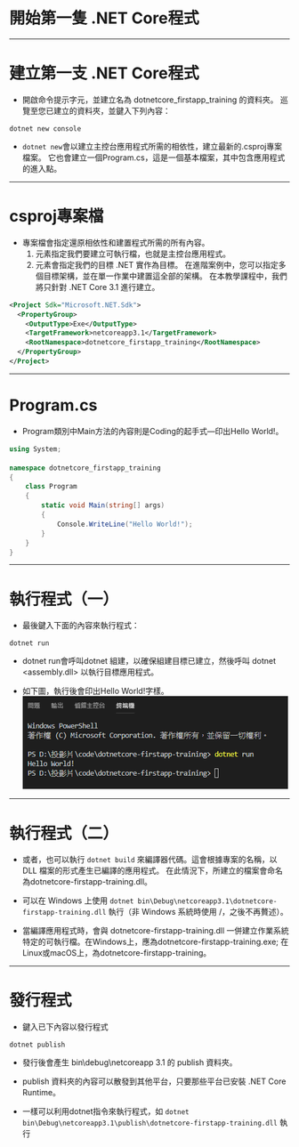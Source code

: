 # 開始第一隻 .NET Core程式

-  -  -  -  -

# 建立第一支 .NET Core程式

- 開啟命令提示字元，並建立名為 dotnetcore_firstapp_training 的資料夾。 巡覽至您已建立的資料夾，並鍵入下列內容：

```
dotnet new console
```

- `dotnet new`會以建立主控台應用程式所需的相依性，建立最新的.csproj專案檔案。 它也會建立一個Program.cs，這是一個基本檔案，其中包含應用程式的進入點。

-  -  -  -  -

# csproj專案檔

- 專案檔會指定還原相依性和建置程式所需的所有內容。
  1. <OutputType> 元素指定我們要建立可執行檔，也就是主控台應用程式。
  2. <TargetFramework> 元素會指定我們的目標 .NET 實作為目標。 在進階案例中，您可以指定多個目標架構，並在單一作業中建置這全部的架構。 在本教學課程中，我們將只針對 .NET Core 3.1 進行建立。

```xml
<Project Sdk="Microsoft.NET.Sdk">
  <PropertyGroup>
    <OutputType>Exe</OutputType>
    <TargetFramework>netcoreapp3.1</TargetFramework>
    <RootNamespace>dotnetcore_firstapp_training</RootNamespace>
  </PropertyGroup>
</Project>
```

-  -  -  -  -

# Program.cs

- Program類別中Main方法的內容則是Coding的起手式—印出Hello World!。

```csharp
using System;

namespace dotnetcore_firstapp_training
{
    class Program
    {
        static void Main(string[] args)
        {
            Console.WriteLine("Hello World!");
        }
    }
}
```

-  -  -  -  -

# 執行程式（一）

- 最後鍵入下面的內容來執行程式：

```
dotnet run
```

- dotnet run會呼叫dotnet 組建，以確保組建目標已建立，然後呼叫 dotnet <assembly.dll> 以執行目標應用程式。

- 如下圖，執行後會印出Hello World!字樣。
![](../images/firstapp01.png)

-  -  -  -  -

# 執行程式（二）

- 或者，也可以執行 `dotnet build` 來編譯器代碼。這會根據專案的名稱，以 DLL 檔案的形式產生已編譯的應用程式。 在此情況下，所建立的檔案會命名為dotnetcore-firstapp-training.dll。

- 可以在 Windows 上使用 `dotnet bin\Debug\netcoreapp3.1\dotnetcore-firstapp-training.dll` 執行（非 Windows 系統時使用 /，之後不再贅述）。

- 當編譯應用程式時，會與 dotnetcore-firstapp-training.dll 一併建立作業系統特定的可執行檔。在Windows上，應為dotnetcore-firstapp-training.exe; 在Linux或macOS上，為dotnetcore-firstapp-training。

-  -  -  -  -

# 發行程式

- 鍵入已下內容以發行程式
```
dotnet publish
```
- 發行後會產生 bin\debug\netcoreapp 3.1 的 publish 資料夾。 
- publish 資料夾的內容可以散發到其他平台，只要那些平台已安裝 .NET Core Runtime。

- 一樣可以利用dotnet指令來執行程式，如 `dotnet bin\Debug\netcoreapp3.1\publish\dotnetcore-firstapp-training.dll` 執行